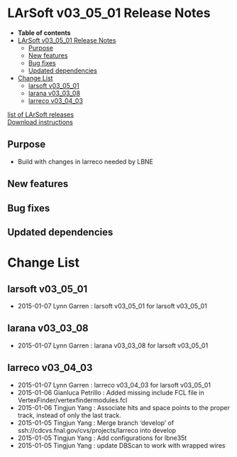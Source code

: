 LArSoft v03\_05\_01 Release Notes
======================================================================

-   **Table of contents**
-   [LArSoft v03\_05\_01 Release Notes](#LArSoft-v03_05_01-Release-Notes)
    -   [Purpose](#Purpose)
    -   [New features](#New-features)
    -   [Bug fixes](#Bug-fixes)
    -   [Updated dependencies](#Updated-dependencies)
-   [Change List](#Change-List)
    -   [larsoft v03\_05\_01](#larsoft-v03_05_01)
    -   [larana v03\_03\_08](#larana-v03_03_08)
    -   [larreco v03\_04\_03](#larreco-v03_04_03)

[list of LArSoft releases](LArSoft_release_list)\
[Download instructions](http://scisoft.fnal.gov/scisoft/bundles/larsoft/v03_05_01/larsoft-v03_05_01.html)

Purpose
--------------------

-   Build with changes in larreco needed by LBNE

New features
------------------------------

Bug fixes
------------------------

Updated dependencies
----------------------------------------------

Change List
============================

larsoft v03\_05\_01
------------------------------------------

-   2015-01-07 Lynn Garren : larsoft v03\_05\_01 for larsoft v03\_05\_01

larana v03\_03\_08
----------------------------------------

-   2015-01-07 Lynn Garren : larana v03\_03\_08 for larsoft v03\_05\_01

larreco v03\_04\_03
------------------------------------------

-   2015-01-07 Lynn Garren : larreco v03\_04\_03 for larsoft v03\_05\_01
-   2015-01-06 Gianluca Petrillo : Added missing include FCL file in VertexFinder/vertexfindermodules.fcl
-   2015-01-06 Tingjun Yang : Associate hits and space points to the proper track, instead of only the last track.
-   2015-01-05 Tingjun Yang : Merge branch ‘develop’ of ssh://cdcvs.fnal.gov/cvs/projects/larreco into develop
-   2015-01-05 Tingjun Yang : Add configurations for lbne35t
-   2015-01-05 Tingjun Yang : update DBScan to work with wrapped wires
